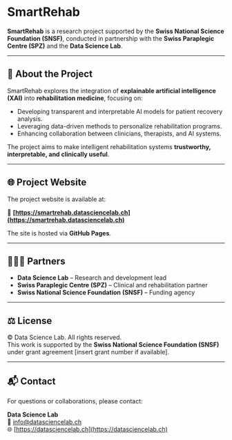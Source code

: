 # SmartRehab

**SmartRehab** is a research project supported by the **Swiss National Science Foundation (SNSF)**, conducted in partnership with the **Swiss Paraplegic Centre (SPZ)** and the **Data Science Lab**.

---

## 🧠 About the Project

SmartRehab explores the integration of **explainable artificial intelligence (XAI)** into **rehabilitation medicine**, focusing on:

- Developing transparent and interpretable AI models for patient recovery analysis.  
- Leveraging data-driven methods to personalize rehabilitation programs.  
- Enhancing collaboration between clinicians, therapists, and AI systems.  

The project aims to make intelligent rehabilitation systems **trustworthy, interpretable, and clinically useful**.

---

## 🌐 Project Website

The project website is available at:

🔗 **[https://smartrehab.datasciencelab.ch](https://smartrehab.datasciencelab.ch)**

The site is hosted via **GitHub Pages**.

---

## 🧑‍🤝‍🧑 Partners

- **Data Science Lab** – Research and development lead  
- **Swiss Paraplegic Centre (SPZ)** – Clinical and rehabilitation partner  
- **Swiss National Science Foundation (SNSF)** – Funding agency  

---

## ⚖️ License

© Data Science Lab. All rights reserved.  
This work is supported by the **Swiss National Science Foundation (SNSF)** under grant agreement [insert grant number if available].

---

## 📬 Contact

For questions or collaborations, please contact:

**Data Science Lab**  
📧 info@datasciencelab.ch  
🌐 [https://datasciencelab.ch](https://datasciencelab.ch)


